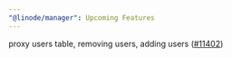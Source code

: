 ```yaml
---
"@linode/manager": Upcoming Features
---
```


proxy users table, removing users, adding users ([#11402](https://github.com/linode/manager/pull/11402))
